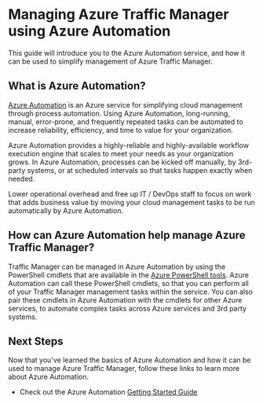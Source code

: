 <properties 
 pageTitle="Manage Azure Traffic Manager using Azure Automation" 
 description="Learn about how the Azure Automation service can be used to manage Azure Traffic Manager." 
 services="traffic-manager, automation" 
 documentationCenter="" 
 authors="joaoma" 
 manager="carmonm" 
 editor=""/>

<tags
	ms.service="traffic-manager"
	ms.date="11/12/2015"
	wacn.date=""/>


# Managing Azure Traffic Manager using Azure Automation

This guide will introduce you to the Azure Automation service, and how it can be used to simplify management of Azure Traffic Manager.

## What is Azure Automation?

[Azure Automation](/home/features/automation/) is an Azure service for simplifying cloud management through process automation. Using Azure Automation, long-running, manual, error-prone, and frequently repeated tasks can be automated to increase reliability, efficiency, and time to value for your organization.

Azure Automation provides a highly-reliable and highly-available workflow execution engine that scales to meet your needs as your organization grows. In Azure Automation, processes can be kicked off manually, by 3rd-party systems, or at scheduled intervals so that tasks happen exactly when needed.

Lower operational overhead and free up IT / DevOps staff to focus on work that adds business value by moving your cloud management tasks to be run automatically by Azure Automation. 


## How can Azure Automation help manage Azure Traffic Manager?

Traffic Manager can be managed in Azure Automation by using the PowerShell cmdlets that are available in the [Azure PowerShell tools](https://msdn.microsoft.com/zh-cn/library/azure/jj156055.aspx). Azure Automation can call these PowerShell cmdlets, so that you can perform all of your Traffic Manager management tasks within the service. You can also pair these cmdlets in Azure Automation with the cmdlets for other Azure services, to automate complex tasks across Azure services and 3rd party systems.


## Next Steps

Now that you've learned the basics of Azure Automation and how it can be used to manage Azure Traffic Manager, follow these links to learn more about Azure Automation.

* Check out the Azure Automation [Getting Started Guide](/documentation/articles/automation-create-runbook-from-samples/)
 